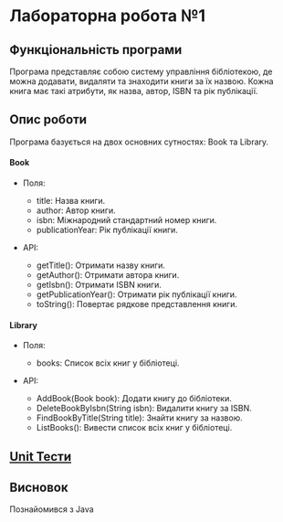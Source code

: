 # Лабораторна робота №1

## Функціональність програми

Програма представляє собою систему управління бібліотекою, де можна додавати, видаляти та знаходити книги за їх назвою. Кожна книга має такі атрибути, як назва, автор, ISBN та рік публікації.

## Опис роботи

Програма базується на двох основних сутностях: Book та Library.

#### Book
- Поля:

  - title: Назва книги.
  - author: Автор книги.
  - isbn: Міжнародний стандартний номер книги.
  - publicationYear: Рік публікації книги.
- API:

  - getTitle(): Отримати назву книги.
  - getAuthor(): Отримати автора книги.
  - getIsbn(): Отримати ISBN книги.
  - getPublicationYear(): Отримати рік публікації книги.
  - toString(): Повертає рядкове представлення книги.
#### Library
- Поля:

  - books: Список всіх книг у бібліотеці.
- API:

  - AddBook(Book book): Додати книгу до бібліотеки.
  - DeleteBookByIsbn(String isbn): Видалити книгу за ISBN.
  - FindBookByTitle(String title): Знайти книгу за назвою.
  - ListBooks(): Вивести список всіх книг у бібліотеці.

## [Unit Тести](../../../../../test/java/org/university/lab1/README.md)

## Висновок
Познайомився з Java